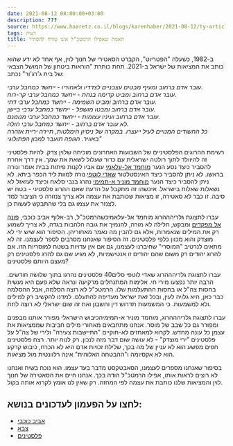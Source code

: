 ```yaml
---
date: 2021-08-12 08:00:00+03:00
description: ???
source: https://www.haaretz.co.il/blogs/karenhaber/2021-08-12/ty-article/0000017f-f8af-d318-afff-fbef57260000
tags: דעות
title: האמת שאפילו הרמטכ"ל אינו טורח להסתיר
---
```


ב-1982, כשעלה "הפטריוט", הקברט הסאטירי של חנוך לוין, אף אחד לא ידע שהוא כותב את המציאות של ישראל ב-2021. תחת כותרת "הוראות ביטחון של המושל הצבאי של בית ג'רג'ור" נכתב: 

*עובר אדם ברחוב ומעיף מבטים עצבניים לצדדיו ולאחוריו - ייחשד כמחבל ערבי.  
 עובר אדם ברחוב ומביט קדימה בנחת - ייחשד כמחבל ערבי קר-רוח.  
 עובר אדם ברחוב ומביט השמימה - ייחשד כמחבל ערבי דתי.  
 עובר אדם ברחוב ומבטו מושפל - ייחשד כמחבל ערבי ביישן.  
 עובר אדם ברחוב ועיניו עצומות - ייחשד כמחבל ערבי מנומנם.  
 לא עובר אדם ברחוב - ייחשד כמחבל ערבי חולה.  
 כל החשודים המנויים לעיל ייעצרו. במקרה של ניסיון הימלטות, תיירה יריית אזהרה באוויר. הגופה תועבר למכון הפתולוגי"* 

רשימת ההרוגים הפלסטיניים של השבועות האחרונים מוכיחה שלוין צדק. להיות פלסטיני זה להיוולד לתוך רולטה ישראלית עם כדור שעלול לשאת את שמך. אין דרך אחרת להסביר כיצד נסע הנער [מוחמד אל-עלאמי](/news/politics/2021-07-28/ty-article/0000017f-e6a8-d97e-a37f-f7ed2c1d0000) עם אביו לקנות פיתות בבית אומר ונורה בראשו. לא ניתן להסביר כיצד האינסטלטור [שאדי לוטפי](/news/politics/2021-07-28/ty-article/0000017f-eb77-d3be-ad7f-fb7fa0a90000) נורה למוות ליד הכפר ביתא. לא ניתן להסביר כיצד הנער [מוחמד מוניר א-תמימי](/news/politics/2021-07-23/ty-article/.premium/0000017f-e966-d62c-a1ff-fd7ff4620000) נהרג בנבי סלאח וכיצד לעזאזל לא נשאלות שאלות בישראל. איכשהו זה מתקבל על הדעת שאם ההרוג פלסטיני - בטח יש סיבה. זו כבר לא סאטירה, זו מציאות שכותבת את עצמה ולא צריך צנזורה כי הציבור למד לצנזר את עצמו גם בלי שהתבקש לעשות כן. 

 עברו לתצוגת גלריהההרוג מוחמד אל-עלאמיכשהרמטכ"ל, רב-אלוף אביב כוכבי, [פונה אל מפקדים](/news/politics/2021-08-10/ty-article/.premium/0000017f-f7bf-d460-afff-ffffb8c30000) ומבקש, חלילה לא מורה, להנמיך את גובה הלהבות בגדה, לא צריך לשמוע רק את המילים שנאמרות, אלא גם להבין מה נאמר מאחוריהן. הסיפור הוא שיש ירי לא מוצדק והוא מכוון כלפי פלסטינים. זה הסיפור שאנחנו מסרבים לספר לעצמנו. זה לא מתאים לנרטיב "המוסרי" שחיברנו לעצמנו, גם אם אין עדויות בשטח למוסריות הזו. אם להרוג יהודים רק משום שהם יהודים זו אנטישמיות, לא מגיע שם גם להרג פלסטינים רק מעצם היותם פלסטינים? 

 עברו לתצוגת גלריהההרוג שאדי לוטפי סלים40 פלסטינים נהרגו בתוך שלושה חודשים. הרבה יותר נפצעו מירי חי. אלימות המתנחלים מרקיעה ונראה שלא פעם היא נעשית בחסות צה"ל או בחסות ההתעלמות שלו. הרמטכ"ל לא רוצה הסלמה, אבל ההסלמה כבר כאן, היא גלויה לעין, ובכל זאת ישראל מעדיפה להתעלם. למדנו להקשיב רק למילים ולא למשמעות. כי המשמעות תדרוש דין וחשבון ואת זה שום ישראלי לא רוצה לתת. 

 עברו לתצוגת גלריהההרוג, מוחמד מוניר א-תמימיהכיבוש הישראלי מפורר אותנו מבפנים ומפורר גם כל שבב של מוסר. אנחנו מתחבאים מאחורי מילים חביבות שממציאות את עצמן כל עונה מחדש. לקרוא למאחזים לא-חוקיים "התיישבות צעירה" ולירי של צה"ל על פלסטינים "ירי מוצדק" - לא עושה שום דבר מזה לנכון. רק לנוח יותר. רצח פלסטינים חפים מפשע הוא לא עניין של מה בכך, שלילת זכויות אדם היא לא הכרח, כיבוש קרקע הוא לא אקסיומה ו"ההבטחה האלוהית" אינה רלוונטית מול מציאות. 

בסיפור שאנחנו מספרים לעצמנו, הסאבטקסט מדבר בעד עצמו. הוא נוכח בשיח ואנחנו לא רוצים לראות אותו, אפילו הרמטכ"ל הודה בכך. אנחנו חיים את הסאטירה של חנוך לוין והמציאות שלנו כותבת את עצמה לפי המחזה. רק שאין לנו אומץ לקרוא אותה בקול.

לחצו על הפעמון לעדכונים בנושא:
------------------------------

* [אביב כוכבי](/ty-tag/avivkochavi-0000017f-da56-d938-a17f-fe7eb5950000)
* [צבא](/ty-tag/14348)
* [פלסטינים](https://www.themarker.com/ty-tag/0000017f-da2d-dea8-a77f-de6fa5fe0000)